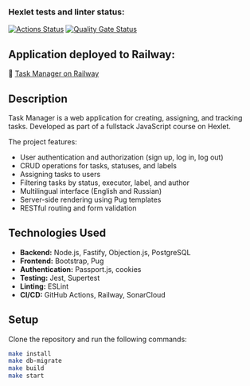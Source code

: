 ### Hexlet tests and linter status:
[![Actions Status](https://github.com/pinyaevv/fullstack-javascript-project-6/actions/workflows/hexlet-check.yml/badge.svg)](https://github.com/pinyaevv/fullstack-javascript-project-6/actions)
[![Quality Gate Status](https://sonarcloud.io/api/project_badges/measure?project=pinyaevv_fullstack-javascript-project-6&metric=alert_status)](https://sonarcloud.io/summary/new_code?id=pinyaevv_fullstack-javascript-project-6)

## Application deployed to Railway:  
🔗 [Task Manager on Railway](https://fullstack-javascript-project-6-production-f4f5.up.railway.app)

## Description

Task Manager is a web application for creating, assigning, and tracking tasks. Developed as part of a fullstack JavaScript course on Hexlet.

The project features:

- User authentication and authorization (sign up, log in, log out)
- CRUD operations for tasks, statuses, and labels
- Assigning tasks to users
- Filtering tasks by status, executor, label, and author
- Multilingual interface (English and Russian)
- Server-side rendering using Pug templates
- RESTful routing and form validation

## Technologies Used

- **Backend:** Node.js, Fastify, Objection.js, PostgreSQL
- **Frontend:** Bootstrap, Pug
- **Authentication:** Passport.js, cookies
- **Testing:** Jest, Supertest
- **Linting:** ESLint
- **CI/CD:** GitHub Actions, Railway, SonarCloud

## Setup

Clone the repository and run the following commands:

```bash
make install
make db-migrate
make build
make start